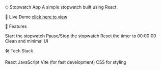⏱ Stopwatch App
A simple stopwatch built using React.

🔗 Live Demo [click here to view](https//:stopwatch-nu-drab.vercel.app)

🚀 Features

Start the stopwatch
Pause/Stop the stopwatch
Reset the timer to 00:00:00
Clean and minimal UI

🛠️ Tech Stack

React
JavaScript
Vite (for fast development)
CSS for styling
